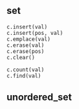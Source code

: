 ## set

```
c.insert(val)
c.insert(pos, val)
c.emplace(val)
c.erase(val)
c.erase(pos)
c.clear()
```

```
c.count(val)
c.find(val)
```

## unordered_set
